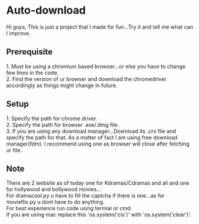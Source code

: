 # Auto-download
Hi guys, 
This is just a project that I made for fun...Try it and tell me what can I improve.

<h2>Prerequisite</h2>
1. Must be using a chromium based browser...or else you have to change few lines in the code.<br>
2. Find the version of ur browser and download the chromedriver accordingly as things might change in future.

<h2>Setup</h2>
1. Specify the path for chrome driver.<br>
2. Specify the path for browser .exe/.dmg file.<br>
3. If you are using any download manager...Download its .crx file and specify the path for that. As a matter of fact I am using free download manager(fdm). I recommend using one as browser will close after fetching ur file.

<h2>Note</h2>
There are 2 website as of today one for Kdramas/Cdramas and all and one for hollywood and bollywood movies...<br>
For dramacool.py u have to fill the captcha if there is one...as for movieflix.py u dont have to do anything.<br>
For best experience run code using termial or cmd.<br>
If you are using mac replace this 'os.system('cls')' with 'os.system('clear')'. 
